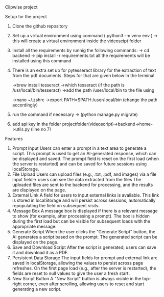 Clipwise project


Setup for the project
1. Clone the github repository
2. Set up a virtual environment using command ( python3 -m venv env ) -> this will create a virtual environment inside the videoscipt folder
3. Install all the requirements by runnig the following commands:
     -> cd backend
     -> pip install -r requirements.txt
   all the requirements will be installed using this command
4. There is an extra set up for pytesseract library for the extraction of text from the pdf documents. Steps for that are given below
   In the terminal
   
   ->brew install tesseract
   ->which tesseract (if the path is /usr/local/bin/tesseract)
   ->add the path /user/local/bin to the file using

   ->nano ~/.zshrc
   ->export PATH=$PATH:/user/local/bin (change the path accordingly)
   
6. run the command if necessary -> (python manage.py migrate)
7. add api key in the folder projectfolder(videoscript)->backend->home->utils.py (line no 7)



Features
1. Prompt Input
Users can enter a prompt in a text area to generate a script. This prompt is used to get an AI-generated response, which can be displayed and saved.
The prompt field is reset on the first load (when the server is restarted) and can be saved for future sessions using localStorage.
2. File Upload
Users can upload files (e.g., .txt, .pdf, and images) via a file input field-> users can see the data extracted from the files
The uploaded files are sent to the backend for processing, and the results are displayed on the page.
3. External Link
A field for users to input external links is available.
This link is stored in localStorage and will persist across sessions, automatically repopulating the field on subsequent visits.
4. Message Box
A message box is displayed if there is a relevant message to show (for example, after processing a prompt).
The box is hidden during the first load but can be visible for subsequent loads with the appropriate message.
5. Generate Script
When the user clicks the "Generate Script" button, the AI generates a script based on the prompt.
The generated script can be displayed on the page.
6. Save and Download Script
After the script is generated, users can save it and download it as a PDF.
7. Persistent Data Storage
The input fields for prompt and external link are saved in localStorage, allowing the values to persist across page refreshes.
On the first page load (e.g., after the server is restarted), the fields are reset to null values to give the user a fresh start.
8. New Script Button
A "New Script" button is always visible in the top-right corner, even after scrolling, allowing users to reset and start generating a new script.
